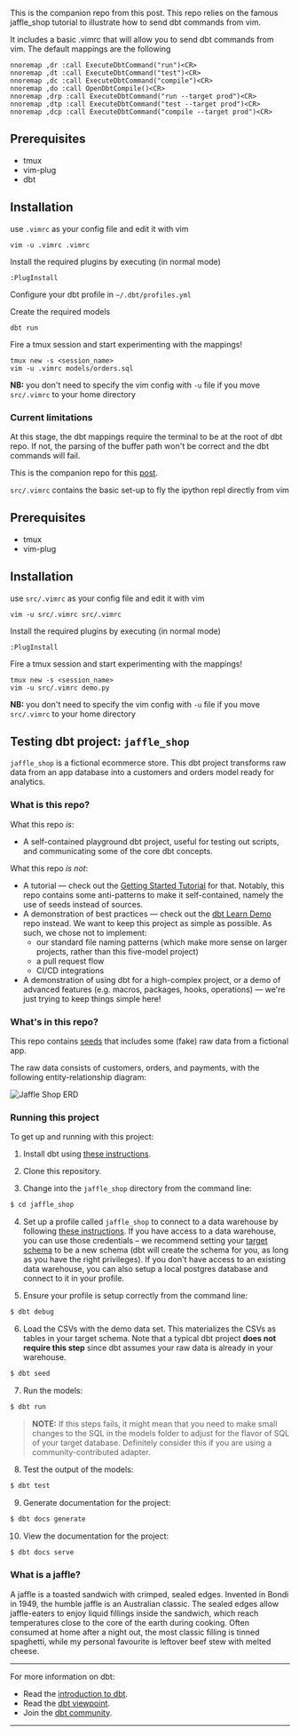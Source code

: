 This is the companion repo from this post.  This repo relies on the famous jaffle_shop tutorial to illustrate how to send dbt commands from vim.

It includes a basic .vimrc that will allow you to send dbt commands from vim. 
The default mappings are the following 

```
nnoremap ,dr :call ExecuteDbtCommand("run")<CR>
nnoremap ,dt :call ExecuteDbtCommand("test")<CR>
nnoremap ,dc :call ExecuteDbtCommand("compile")<CR>
nnoremap ,do :call OpenDbtCompile()<CR>
nnoremap ,drp :call ExecuteDbtCommand("run --target prod")<CR>
nnoremap ,dtp :call ExecuteDbtCommand("test --target prod")<CR>
nnoremap ,dcp :call ExecuteDbtCommand("compile --target prod")<CR>
```

## Prerequisites

- tmux
- vim-plug
- dbt

## Installation

use `.vimrc` as your config file and edit it with vim

    vim -u .vimrc .vimrc

Install the required plugins by executing (in normal mode)
    
    :PlugInstall

Configure your dbt profile in `~/.dbt/profiles.yml`

Create the required models

    dbt run

Fire a tmux session and start experimenting with the mappings!

    tmux new -s <session_name>
    vim -u .vimrc models/orders.sql

**NB:** you don't need to specify the vim config with `-u` file if you move `src/.vimrc` to your home directory

### Current limitations

At this stage, the dbt mappings require the terminal to be at the root of dbt repo. 
If not, the parsing of the buffer path won't be correct and the dbt commands will fail.

This is the companion repo for this [post](https://medium.com/@greghor/boosting-your-data-science-workflow-with-vim-tmux-14505c5e016e).

`src/.vimrc` contains the basic set-up to fly the ipython repl directly from vim

## Prerequisites

- tmux
- vim-plug

## Installation

use `src/.vimrc` as your config file and edit it with vim

    vim -u src/.vimrc src/.vimrc

Install the required plugins by executing (in normal mode)
    
    :PlugInstall

Fire a tmux session and start experimenting with the mappings!

    tmux new -s <session_name>
    vim -u src/.vimrc demo.py

**NB:** you don't need to specify the vim config with `-u` file if you move `src/.vimrc` to your home directory

## Testing dbt project: `jaffle_shop`

`jaffle_shop` is a fictional ecommerce store. This dbt project transforms raw data from an app database into a customers and orders model ready for analytics.

### What is this repo?
What this repo _is_:
- A self-contained playground dbt project, useful for testing out scripts, and communicating some of the core dbt concepts.

What this repo _is not_:
- A tutorial — check out the [Getting Started Tutorial](https://docs.getdbt.com/tutorial/setting-up) for that. Notably, this repo contains some anti-patterns to make it self-contained, namely the use of seeds instead of sources.
- A demonstration of best practices — check out the [dbt Learn Demo](https://github.com/dbt-labs/dbt-learn-demo) repo instead. We want to keep this project as simple as possible. As such, we chose not to implement:
    - our standard file naming patterns (which make more sense on larger projects, rather than this five-model project)
    - a pull request flow
    - CI/CD integrations
- A demonstration of using dbt for a high-complex project, or a demo of advanced features (e.g. macros, packages, hooks, operations) — we're just trying to keep things simple here!

### What's in this repo?
This repo contains [seeds](https://docs.getdbt.com/docs/building-a-dbt-project/seeds) that includes some (fake) raw data from a fictional app.

The raw data consists of customers, orders, and payments, with the following entity-relationship diagram:

![Jaffle Shop ERD](/etc/jaffle_shop_erd.png)


### Running this project
To get up and running with this project:
1. Install dbt using [these instructions](https://docs.getdbt.com/docs/installation).

2. Clone this repository.

3. Change into the `jaffle_shop` directory from the command line:
```bash
$ cd jaffle_shop
```

4. Set up a profile called `jaffle_shop` to connect to a data warehouse by following [these instructions](https://docs.getdbt.com/docs/configure-your-profile). If you have access to a data warehouse, you can use those credentials – we recommend setting your [target schema](https://docs.getdbt.com/docs/configure-your-profile#section-populating-your-profile) to be a new schema (dbt will create the schema for you, as long as you have the right privileges). If you don't have access to an existing data warehouse, you can also setup a local postgres database and connect to it in your profile.

5. Ensure your profile is setup correctly from the command line:
```bash
$ dbt debug
```

6. Load the CSVs with the demo data set. This materializes the CSVs as tables in your target schema. Note that a typical dbt project **does not require this step** since dbt assumes your raw data is already in your warehouse.
```bash
$ dbt seed
```

7. Run the models:
```bash
$ dbt run
```

> **NOTE:** If this steps fails, it might mean that you need to make small changes to the SQL in the models folder to adjust for the flavor of SQL of your target database. Definitely consider this if you are using a community-contributed adapter.

8. Test the output of the models:
```bash
$ dbt test
```

9. Generate documentation for the project:
```bash
$ dbt docs generate
```

10. View the documentation for the project:
```bash
$ dbt docs serve
```

### What is a jaffle?
A jaffle is a toasted sandwich with crimped, sealed edges. Invented in Bondi in 1949, the humble jaffle is an Australian classic. The sealed edges allow jaffle-eaters to enjoy liquid fillings inside the sandwich, which reach temperatures close to the core of the earth during cooking. Often consumed at home after a night out, the most classic filling is tinned spaghetti, while my personal favourite is leftover beef stew with melted cheese.

---
For more information on dbt:
- Read the [introduction to dbt](https://docs.getdbt.com/docs/introduction).
- Read the [dbt viewpoint](https://docs.getdbt.com/docs/about/viewpoint).
- Join the [dbt community](http://community.getdbt.com/).
---
